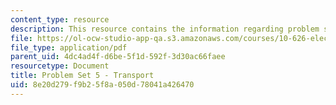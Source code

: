 ```yaml
---
content_type: resource
description: This resource contains the information regarding problem set 5 transport.
file: https://ol-ocw-studio-app-qa.s3.amazonaws.com/courses/10-626-electrochemical-energy-systems-spring-2014/8e20d279f9b25f8a050d78041a426470_MIT10_626S14_PSet_5_revis.pdf
file_type: application/pdf
parent_uid: 4dc4ad4f-d6be-5f1d-592f-3d30ac66faee
resourcetype: Document
title: Problem Set 5 - Transport
uid: 8e20d279-f9b2-5f8a-050d-78041a426470
---
```

